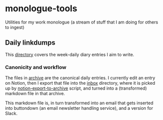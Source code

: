 # monologue-tools
Utilities for my work monologue (a stream of stuff that I am doing for others to ingest)

## Daily linkdumps

This [directory](./daily) covers the week-daily diary entries I aim to write.

### Canonicity and workflow

The files in [archive](./daily/archive) are the canonical daily entries. I
currently edit an entry on Notion, then I export that file into the
[inbox](./daily/inbox) directory, where it is picked up by
[notion-export-to-archive](./scripts/notion-export-to-archive.py) script, and
turned into a (transformed) markdown file in that archive.

This markdown file is, in turn transformed into an email that gets inserted
into buttondown (an email newsletter handling service), and a version for
Slack.
